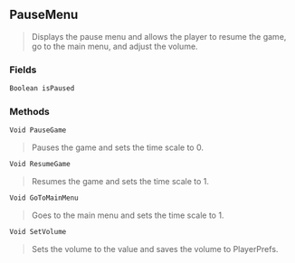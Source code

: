 ## PauseMenu
> Displays the pause menu and allows the player to resume the game, go to the main menu, and adjust the volume.
### Fields
```cs
Boolean isPaused
```

### Methods
```cs
Void PauseGame
```
> Pauses the game and sets the time scale to 0.
```cs
Void ResumeGame
```
> Resumes the game and sets the time scale to 1.
```cs
Void GoToMainMenu
```
> Goes to the main menu and sets the time scale to 1.
```cs
Void SetVolume
```
> Sets the volume to the value and saves the volume to PlayerPrefs.

